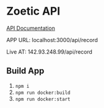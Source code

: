 # Zoetic API

[API Documentation](https://app.swaggerhub.com/apis/EmmanuelAmodu/ZoeticaiAPI/1.0.0)

APP URL: localhost:3000/api/record

Live AT: 142.93.248.99/api/record

## Build App

1. `npm i`
1. `npm run docker:build`
1. `npm run docker:start`
